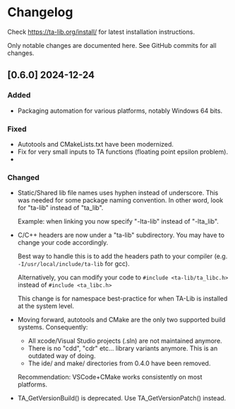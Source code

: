 # Changelog

Check https://ta-lib.org/install/ for latest installation instructions.

Only notable changes are documented here. See GitHub commits for all changes.

## [0.6.0] 2024-12-24
### Added
- Packaging automation for various platforms, notably Windows 64 bits.


### Fixed
- Autotools and CMakeLists.txt have been modernized.
- Fix for very small inputs to TA functions (floating point epsilon problem).
-
### Changed

- Static/Shared lib file names uses hyphen instead of underscore. This was needed for some package naming convention.
  In other word, look for "ta-lib" instead of "ta_lib".

  Example: when linking you now specify "-lta-lib" instead of "-lta_lib".

- C/C++ headers are now under a "ta-lib" subdirectory. You may have to change your code accordingly.

  Best way to handle this is to add the headers path to your compiler (e.g. `-I/usr/local/include/ta-lib` for gcc).

  Alternatively, you can modify your code to `#include <ta-lib/ta_libc.h>` instead of `#include <ta_libc.h>`

  This change is for namespace best-practice for when TA-Lib is installed at the system level.

- Moving forward, autotools and CMake are the only two supported build systems. Consequently:
    - All xcode/Visual Studio projects (.sln) are not maintained anymore.
    - There is no "cdd", "cdr" etc... library variants anymore. This is an outdated way of doing.
    - The ide/ and make/ directories from 0.4.0 have been removed.

  Recommendation: VSCode+CMake works consistently on most platforms.

- TA_GetVersionBuild() is deprecated. Use TA_GetVersionPatch() instead.

